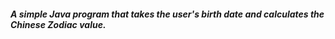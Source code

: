 ##### A simple Java program that takes the user's birth date and calculates the Chinese Zodiac value.
